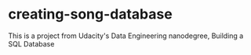 # creating-song-database
This is a project from Udacity's Data Engineering nanodegree, Building a SQL Database

